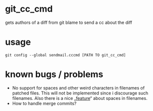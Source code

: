 # git_cc_cmd

gets authors of a diff from git blame to send a cc about the diff

# usage

	git config --global sendmail.cccmd [PATH TO git_cc_cmd]

# known bugs / problems

* No support for spaces and other weird characters in filenames of patched
  files. This will not be implemented since i discourage such filenames. Also
  there is a nice
„[feature](https://github.com/git/git/commit/1a9eb3b9d50367bee8fe85022684d812816fe531)“
  about spaces in filenames.
* How to handle merge commits?
